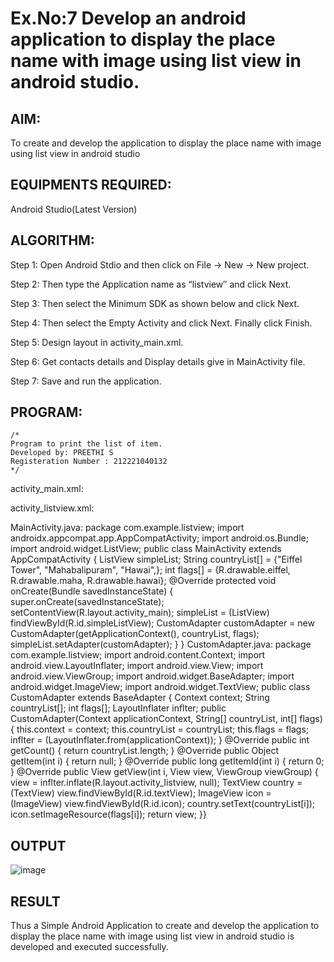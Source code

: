 
# Ex.No:7 Develop an android application to display the place name with image using list view in android studio.


## AIM:

To create and develop the application to display the place name with image using list view in android studio

## EQUIPMENTS REQUIRED:

Android Studio(Latest Version)

## ALGORITHM:

Step 1: Open Android Stdio and then click on File -> New -> New project.

Step 2: Then type the Application name as “listview″ and click Next. 

Step 3: Then select the Minimum SDK as shown below and click Next.

Step 4: Then select the Empty Activity and click Next. Finally click Finish.

Step 5: Design layout in activity_main.xml.

Step 6: Get contacts details and Display details give in MainActivity file.

Step 7: Save and run the application.

## PROGRAM:
```
/*
Program to print the list of item.
Developed by: PREETHI S
Registeration Number : 212221040132
*/
```
activity_main.xml:
<?xml version="1.0" encoding="utf-8"?>
<LinearLayout xmlns:android="http://schemas.android.com/apk/res/android" xmlns:app="http://schemas.android.com/apk/res-auto" xmlns:tools="http://schemas.android.com/tools" android:layout_width="match_parent" android:layout_height="match_parent" android:orientation="vertical"
tools:context=".MainActivity">
<ListView
android:id="@+id/simpleListView"
android:layout_width="fill_parent" android:layout_height="wrap_content" android:divider="@color/white" android:dividerHeight="1dp" android:footerDividersEnabled="false" />
</LinearLayout>
activity_listview.xml:
<?xml version="1.0" encoding="utf-8"?>
<LinearLayout xmlns:android="http://schemas.android.com/apk/res/android" android:layout_width="match_parent" android:layout_height="match_parent" android:orientation="horizontal">
<ImageView
android:id="@+id/icon" android:layout_width="100dp" android:layout_height="100dp" />
<TextView
android:id="@+id/textView" android:layout_width="fill_parent" android:layout_height="wrap_content" android:layout_gravity="center" android:textColor="@color/black" />
</LinearLayout>
MainActivity.java:
package com.example.listview;
import androidx.appcompat.app.AppCompatActivity;
import android.os.Bundle;
import android.widget.ListView;
public class MainActivity extends AppCompatActivity {
ListView simpleList;
String countryList[] = {"Eiffel Tower", "Mahabalipuram", "Hawai",};
int flags[] = {R.drawable.eiffel, R.drawable.maha, R.drawable.hawai};
@Override
protected void onCreate(Bundle savedInstanceState) {
super.onCreate(savedInstanceState);
setContentView(R.layout.activity_main);
simpleList = (ListView) findViewById(R.id.simpleListView);
CustomAdapter customAdapter = new CustomAdapter(getApplicationContext(), countryList, flags);
simpleList.setAdapter(customAdapter);
}
}
CustomAdapter.java:
package com.example.listview;
import android.content.Context;
import android.view.LayoutInflater;
import android.view.View;
import android.view.ViewGroup;
import android.widget.BaseAdapter;
import android.widget.ImageView;
import android.widget.TextView;
public class CustomAdapter extends BaseAdapter {
Context context;
String countryList[];
int flags[];
LayoutInflater inflter;
public CustomAdapter(Context applicationContext, String[] countryList, int[] flags) {
this.context = context;
this.countryList = countryList;
this.flags = flags;
inflter = (LayoutInflater.from(applicationContext));
}
@Override
public int getCount() {
return countryList.length;
}
@Override
public Object getItem(int i) {
return null;
}
@Override
public long getItemId(int i) {
return 0;
}
@Override
public View getView(int i, View view, ViewGroup viewGroup) {
view = inflter.inflate(R.layout.activity_listview, null);
TextView country = (TextView) view.findViewById(R.id.textView);
ImageView icon = (ImageView) view.findViewById(R.id.icon);
country.setText(countryList[i]);
icon.setImageResource(flags[i]);
return view;
}}


## OUTPUT

![image](https://github.com/Preethi132/Mobile-Application-Development/assets/136288465/df72d9a0-f1b9-4ed8-b878-fde53eb0c7c2)



## RESULT
Thus a Simple Android Application to create and develop the application to display the place name with image using list view in android studio is developed and executed successfully.
